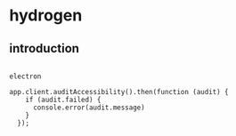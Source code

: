 # hydrogen

## introduction

```

electron

```

```
app.client.auditAccessibility().then(function (audit) {
    if (audit.failed) {
      console.error(audit.message)
    }
  });
```
